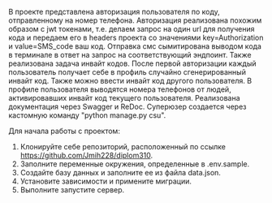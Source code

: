 В проекте представлена авторизация пользователя по коду, отправленному на номер телефона.
Авторизация реализована похожим образом с jwt токенами, т.е. делаем запрос на один url для получения
кода и передаем его в headers проекта со значениями key=Authorization и value=SMS_code ваш код.
Отправка смс сымитирована выводом кода в терминале в ответ на запрос на соответствующий эндпоинт.
Также реализована задача инвайт кодов. После первой авторизации каждый пользователь получает себе
в профиль случайно сгенерированный инвайт код. Также можно ввести инвайт код другого пользователя.
В профиле пользователя выводятся номера телефонов от людей, активировавших инвайт код текущего пользователя.
Реализована документация через Swagger и ReDoc.
Суперюзер создается через кастомную команду "python manage.py csu".

Для начала работы с проектом:
1) Клонируйте себе репозиторий, расположенный по ссылке https://github.com/Jmih228/diplom310.
2) Заполните переменные окружения, определенные в .env.sample.
3) Создайте базу данных и заполните ее из файла data.json.
4) Установите зависимости и примените миграции.
5) Выполните запустите сервер.
